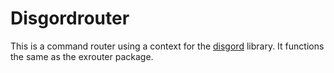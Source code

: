 # Disgordrouter

This is a command router using a context for the 
[disgord](https://github.com/andersfylling/disgord) library.
It functions the same as the exrouter package.